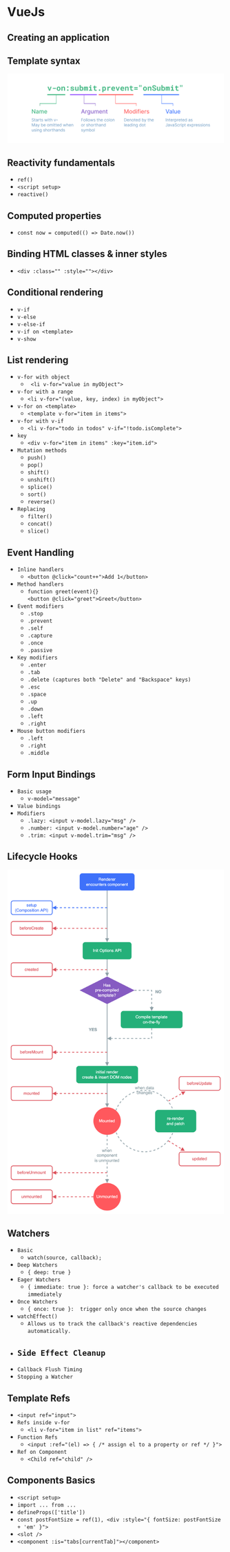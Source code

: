 # VueJs
## Creating an application
## Template syntax
![alt text](image.png)
## Reactivity fundamentals
  - `ref()`
  - `<script setup>`
  - `reactive()`
## Computed properties
  - `const now = computed(() => Date.now())`
## Binding HTML classes & inner styles
  - `<div :class="" :style=""></div>`
## Conditional rendering
  - `v-if`
  - `v-else`
  - `v-else-if`
  - `v-if on <template>`
  - `v-show`
## List rendering
  - `v-for with object`
    - ` <li v-for="value in myObject">`
  - `v-for with a range`
    - `<li v-for="(value, key, index) in myObject">`
  - `v-for on <template>`
    - `<template v-for="item in items">`
  - `v-for with v-if`
    - `<li v-for="todo in todos" v-if="!todo.isComplete">`
  - `key`
    - `<div v-for="item in items" :key="item.id">`
  - `Mutation methods`
    - `push()`
    - `pop()`
    - `shift()`
    - `unshift()`
    - `splice()`
    - `sort()`
    - `reverse()`
  - `Replacing `
    - `filter()`
    - `concat()`
    - `slice()`
## Event Handling
  - `Inline handlers`
    - `<button @click="count++">Add 1</button>`
  - `Method handlers`
    - `function greet(event){}`<br />
      `<button @click="greet">Greet</button>`
  - `Event modifiers`
    - `.stop`
    - `.prevent`
    - `.self`
    - `.capture`
    - `.once`
    - `.passive`
  - `Key modifiers`
    - `.enter`
    - `.tab`
    - `.delete (captures both "Delete" and "Backspace" keys)`
    - `.esc`
    - `.space`
    - `.up`
    - `.down`
    - `.left`
    - `.right`
  - `Mouse button modifiers`
    - `.left`
    - `.right`
    - `.middle`
## Form Input Bindings
  - `Basic usage`
    - `v-model="message"`
  - `Value bindings`
  - `Modifiers`
    - `.lazy: <input v-model.lazy="msg" />`
    - `.number: <input v-model.number="age" />`
    - `.trim: <input v-model.trim="msg" />`
## Lifecycle Hooks
  <img src="image-1.png" alt="Lifecycle Hooks" width="600px">

## Watchers
  - `Basic`
    - `watch(source, callback);`
  - `Deep Watchers`
    - `{ deep: true }`
  - `Eager Watchers`
    - `{ immediate: true }: force a watcher's callback to be executed immediately`
  - `Once Watchers`
    - `{ once: true }:  trigger only once when the source changes`
  - `watchEffect()`
    - `Allows us to track the callback's reactive dependencies automatically.`
  - `Side Effect Cleanup`
    - 
  - `Callback Flush Timing`
  - `Stopping a Watcher`

## Template Refs
  - `<input ref="input"> `
  - `Refs inside v-for`
    - `<li v-for="item in list" ref="items">`
  - `Function Refs`
    - `<input :ref="(el) => { /* assign el to a property or ref */ }">`
  - `Ref on Component`
    - `<Child ref="child" />`
## Components Basics
  - `<script setup>`
  - `import ... from ...`
  - `defineProps(['title'])`
  - `const postFontSize = ref(1), <div :style="{ fontSize: postFontSize + 'em' }">`
  - `<slot />`
  - `<component :is="tabs[currentTab]"></component>`